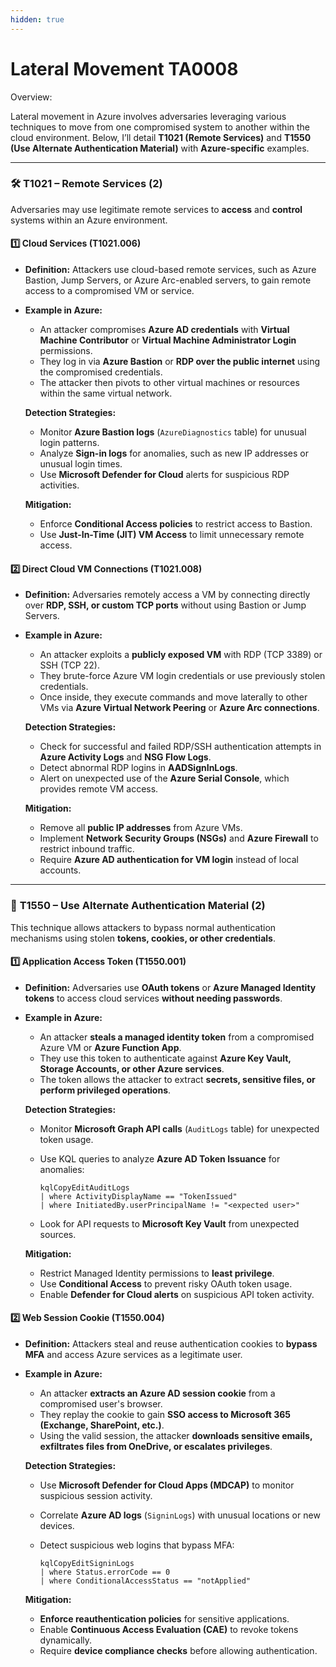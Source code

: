 ```yaml
---
hidden: true
---
```


# Lateral Movement TA0008

Overview:

Lateral movement in Azure involves adversaries leveraging various techniques to move from one compromised system to another within the cloud environment. Below, I’ll detail **T1021 (Remote Services)** and **T1550 (Use Alternate Authentication Material)** with **Azure-specific** examples.

***

### 🛠 **T1021 – Remote Services (2)**

Adversaries may use legitimate remote services to **access** and **control** systems within an Azure environment.

#### 1️⃣ **Cloud Services (T1021.006)**

* **Definition:** Attackers use cloud-based remote services, such as Azure Bastion, Jump Servers, or Azure Arc-enabled servers, to gain remote access to a compromised VM or service.
*   **Example in Azure:**

    * An attacker compromises **Azure AD credentials** with **Virtual Machine Contributor** or **Virtual Machine Administrator Login** permissions.
    * They log in via **Azure Bastion** or **RDP over the public internet** using the compromised credentials.
    * The attacker then pivots to other virtual machines or resources within the same virtual network.

    **Detection Strategies:**

    * Monitor **Azure Bastion logs** (`AzureDiagnostics` table) for unusual login patterns.
    * Analyze **Sign-in logs** for anomalies, such as new IP addresses or unusual login times.
    * Use **Microsoft Defender for Cloud** alerts for suspicious RDP activities.

    **Mitigation:**

    * Enforce **Conditional Access policies** to restrict access to Bastion.
    * Use **Just-In-Time (JIT) VM Access** to limit unnecessary remote access.

#### 2️⃣ **Direct Cloud VM Connections (T1021.008)**

* **Definition:** Adversaries remotely access a VM by connecting directly over **RDP, SSH, or custom TCP ports** without using Bastion or Jump Servers.
*   **Example in Azure:**

    * An attacker exploits a **publicly exposed VM** with RDP (TCP 3389) or SSH (TCP 22).
    * They brute-force Azure VM login credentials or use previously stolen credentials.
    * Once inside, they execute commands and move laterally to other VMs via **Azure Virtual Network Peering** or **Azure Arc connections**.

    **Detection Strategies:**

    * Check for successful and failed RDP/SSH authentication attempts in **Azure Activity Logs** and **NSG Flow Logs**.
    * Detect abnormal RDP logins in **AADSignInLogs**.
    * Alert on unexpected use of the **Azure Serial Console**, which provides remote VM access.

    **Mitigation:**

    * Remove all **public IP addresses** from Azure VMs.
    * Implement **Network Security Groups (NSGs)** and **Azure Firewall** to restrict inbound traffic.
    * Require **Azure AD authentication for VM login** instead of local accounts.

***

### 🔹 **T1550 – Use Alternate Authentication Material (2)**

This technique allows attackers to bypass normal authentication mechanisms using stolen **tokens, cookies, or other credentials**.

#### 1️⃣ **Application Access Token (T1550.001)**

* **Definition:** Adversaries use **OAuth tokens** or **Azure Managed Identity tokens** to access cloud services **without needing passwords**.
*   **Example in Azure:**

    * An attacker **steals a managed identity token** from a compromised Azure VM or **Azure Function App**.
    * They use this token to authenticate against **Azure Key Vault, Storage Accounts, or other Azure services**.
    * The token allows the attacker to extract **secrets, sensitive files, or perform privileged operations**.

    **Detection Strategies:**

    * Monitor **Microsoft Graph API calls** (`AuditLogs` table) for unexpected token usage.
    *   Use KQL queries to analyze **Azure AD Token Issuance** for anomalies:

        ```kql
        kqlCopyEditAuditLogs
        | where ActivityDisplayName == "TokenIssued"
        | where InitiatedBy.userPrincipalName != "<expected user>"
        ```
    * Look for API requests to **Microsoft Key Vault** from unexpected sources.

    **Mitigation:**

    * Restrict Managed Identity permissions to **least privilege**.
    * Use **Conditional Access** to prevent risky OAuth token usage.
    * Enable **Defender for Cloud alerts** on suspicious API token activity.

#### 2️⃣ **Web Session Cookie (T1550.004)**

* **Definition:** Attackers steal and reuse authentication cookies to **bypass MFA** and access Azure services as a legitimate user.
*   **Example in Azure:**

    * An attacker **extracts an Azure AD session cookie** from a compromised user's browser.
    * They replay the cookie to gain **SSO access to Microsoft 365 (Exchange, SharePoint, etc.)**.
    * Using the valid session, the attacker **downloads sensitive emails, exfiltrates files from OneDrive, or escalates privileges**.

    **Detection Strategies:**

    * Use **Microsoft Defender for Cloud Apps (MDCAP)** to monitor suspicious session activity.
    * Correlate **Azure AD logs** (`SigninLogs`) with unusual locations or new devices.
    *   Detect suspicious web logins that bypass MFA:

        ```kql
        kqlCopyEditSigninLogs
        | where Status.errorCode == 0
        | where ConditionalAccessStatus == "notApplied"
        ```

    **Mitigation:**

    * **Enforce reauthentication policies** for sensitive applications.
    * Enable **Continuous Access Evaluation (CAE)** to revoke tokens dynamically.
    * Require **device compliance checks** before allowing authentication.
